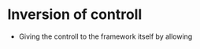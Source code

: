 # Inversion of controll 
- Giving the controll to the framework itself by allowing <dependency injection>